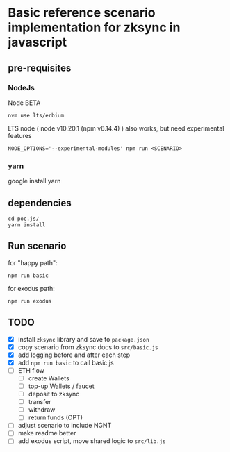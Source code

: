 # Basic reference scenario implementation for zksync in javascript

## pre-requisites

### NodeJs
Node BETA
```
nvm use lts/erbium
```

LTS node  ( node v10.20.1 (npm v6.14.4) ) also works, but need experimental features
```
NODE_OPTIONS='--experimental-modules' npm run <SCENARIO>
```

### yarn

google install yarn

## dependencies

```
cd poc.js/
yarn install
```

## Run scenario

for "happy path":
```
npm run basic
```

for exodus path:
```
npm run exodus
```

## TODO

- [x] install `zksync` library and save to `package.json`
- [x] copy scenario from zksync docs to `src/basic.js`
- [x] add logging before and after each step
- [x] add `npm run basic` to call basic.js
- [ ] ETH flow
  - [ ] create Wallets
  - [ ] top-up Wallets / faucet
  - [ ] deposit to zksync
  - [ ] transfer
  - [ ] withdraw
  - [ ] return funds (OPT)
- [ ] adjust scenario to include NGNT
- [ ] make readme better
- [ ] add exodus script, move shared logic to `src/lib.js`

